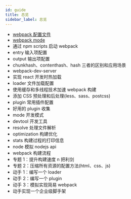 ```yaml
---
id: guide
title: 总览
sidebar_label: 总览
---
```


- [webpack 配置文件](webpack-config-file)
- [webpack mode](webpack-mode)
- 通过 npm scripts 启动 webpack
- entry 输入项配置
- output 输出项配置
- chunkhash、contenthash、hash 三者的区别和应用场景
- webpack-dev-server
- 实现 react 开发时热加载
- loader 文件加载配置
- 使用缓存和多线程技术加速 webpack 构建
- 添加 CSS 预处理和后处理(less、sass、postcss)
- plugin 常用插件配置
- 好用的 plugin 收集
- mode 开发模式
- devtool 开发工具
- resolve 处理文件解析
- optimization 构建优化
- stats 构建过程的打印信息
- node 模拟 nodejs api
- webpack 构建流程
- 专题 1：提升构建速度 n 把利剑
- 专题 2：压缩所有资源的配置方法(html、css、js)
- 动手 1：编写一个 loader
- 动手 2：编写一个 plugin
- 动手 3：模拟实现简易 webpack
- 动手实现一个企业级脚手架
